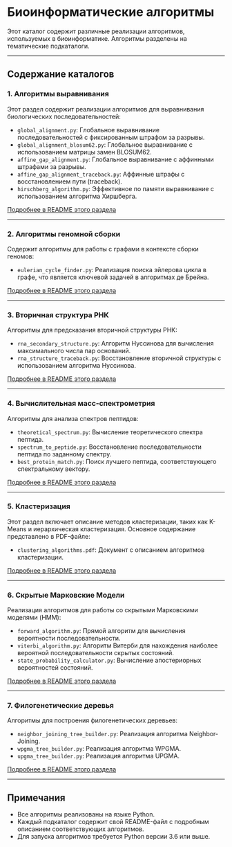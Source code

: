 # Биоинформатические алгоритмы

Этот каталог содержит различные реализации алгоритмов, используемых в биоинформатике. Алгоритмы разделены на тематические подкаталоги.

---

## Содержание каталогов

### 1. Алгоритмы выравнивания
Этот раздел содержит реализации алгоритмов для выравнивания биологических последовательностей:
- `global_alignment.py`: Глобальное выравнивание последовательностей с фиксированным штрафом за разрывы.
- `global_alignment_blosum62.py`: Глобальное выравнивание с использованием матрицы замен BLOSUM62.
- `affine_gap_alignment.py`: Глобальное выравнивание с аффинными штрафами за разрывы.
- `affine_gap_alignment_traceback.py`: Аффинные штрафы с восстановлением пути (traceback).
- `hirschberg_algorithm.py`: Эффективное по памяти выравнивание с использованием алгоритма Хиршберга.

[Подробнее в README этого раздела](./Алгоритмы%20выравнивания/README.md)

---

### 2. Алгоритмы геномной сборки
Содержит алгоритмы для работы с графами в контексте сборки геномов:
- `eulerian_cycle_finder.py`: Реализация поиска эйлерова цикла в графе, что является ключевой задачей в алгоритмах де Брейна.

[Подробнее в README этого раздела](./Алгоритмы%20геномной%20сборки/README.md)

---

### 3. Вторичная структура РНК
Алгоритмы для предсказания вторичной структуры РНК:
- `rna_secondary_structure.py`: Алгоритм Нуссинова для вычисления максимального числа пар оснований.
- `rna_structure_traceback.py`: Восстановление вторичной структуры с использованием алгоритма Нуссинова.

[Подробнее в README этого раздела](./Вторичная%20структура%20РНК/README.md)

---

### 4. Вычислительная масс-спектрометрия
Алгоритмы для анализа спектров пептидов:
- `theoretical_spectrum.py`: Вычисление теоретического спектра пептида.
- `spectrum_to_peptide.py`: Восстановление последовательности пептида по заданному спектру.
- `best_protein_match.py`: Поиск лучшего пептида, соответствующего спектральному вектору.

[Подробнее в README этого раздела](./Вычислительная%20масс-спектрометрия/README.md)

---

### 5. Кластеризация
Этот раздел включает описание методов кластеризации, таких как K-Means и иерархическая кластеризация. Основное содержание представлено в PDF-файле:
- `clustering_algorithms.pdf`: Документ с описанием алгоритмов кластеризации.

[Подробнее в README этого раздела](./Кластеризация%20/README.md)

---

### 6. Скрытые Марковские Модели
Реализация алгоритмов для работы со скрытыми Марковскими моделями (HMM):
- `forward_algorithm.py`: Прямой алгоритм для вычисления вероятности последовательности.
- `viterbi_algorithm.py`: Алгоритм Витерби для нахождения наиболее вероятной последовательности скрытых состояний.
- `state_probability_calculator.py`: Вычисление апостериорных вероятностей состояний.

[Подробнее в README этого раздела](./Скрытые%20Марковские%20Модели/README.md)

---

### 7. Филогенетические деревья
Алгоритмы для построения филогенетических деревьев:
- `neighbor_joining_tree_builder.py`: Реализация алгоритма Neighbor-Joining.
- `wpgma_tree_builder.py`: Реализация алгоритма WPGMA.
- `upgma_tree_builder.py`: Реализация алгоритма UPGMA.

[Подробнее в README этого раздела](./Филогенетические%20деревья%20/README.md)

---

## Примечания
- Все алгоритмы реализованы на языке Python.
- Каждый подкаталог содержит свой README-файл с подробным описанием соответствующих алгоритмов.
- Для запуска алгоритмов требуется Python версии 3.6 или выше.
